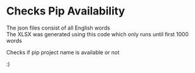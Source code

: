 # Checks Pip Availability 

The json files consist of all English words <br>
The XLSX was generated using this code which only runs until first 1000 words


Checks if pip project name is available or not 

:)
